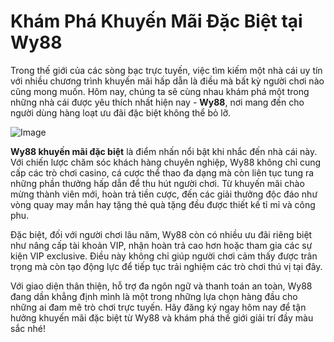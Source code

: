 # Khám Phá Khuyến Mãi Đặc Biệt tại Wy88

Trong thế giới của các sòng bạc trực tuyến, việc tìm kiếm một nhà cái uy tín với nhiều chương trình khuyến mãi hấp dẫn là điều mà bất kỳ người chơi nào cũng mong muốn. Hôm nay, chúng ta sẽ cùng nhau khám phá một trong những nhà cái được yêu thích nhất hiện nay - **Wy88**, nơi mang đến cho người dùng hàng loạt ưu đãi đặc biệt không thể bỏ lỡ.

![Image](https://github.com/user-attachments/assets/bd51ea9f-0666-407b-a7a7-98ead6de688c)

**Wy88 khuyến mãi đặc biệt** là điểm nhấn nổi bật khi nhắc đến nhà cái này. Với chiến lược chăm sóc khách hàng chuyên nghiệp, Wy88 không chỉ cung cấp các trò chơi casino, cá cược thể thao đa dạng mà còn liên tục tung ra những phần thưởng hấp dẫn để thu hút người chơi. Từ khuyến mãi chào mừng thành viên mới, hoàn trả tiền cược, đến các giải thưởng độc đáo như vòng quay may mắn hay tặng thẻ quà tặng đều được thiết kế tỉ mỉ và công phu.

Đặc biệt, đối với người chơi lâu năm, Wy88 còn có nhiều ưu đãi riêng biệt như nâng cấp tài khoản VIP, nhận hoàn trả cao hơn hoặc tham gia các sự kiện VIP exclusive. Điều này không chỉ giúp người chơi cảm thấy được trân trọng mà còn tạo động lực để tiếp tục trải nghiệm các trò chơi thú vị tại đây.

Với giao diện thân thiện, hỗ trợ đa ngôn ngữ và thanh toán an toàn, Wy88 đang dần khẳng định mình là một trong những lựa chọn hàng đầu cho những ai đam mê trò chơi trực tuyến. Hãy đăng ký ngay hôm nay để tận hưởng khuyến mãi đặc biệt từ Wy88 và khám phá thế giới giải trí đầy màu sắc nhé!
